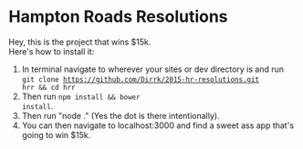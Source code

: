 Hampton Roads Resolutions
=================

Hey, this is the project that wins $15k.</br> Here's how to install it:</br>
1. In terminal navigate to wherever your sites or dev directory is and run </br> <code>git clone https://github.com/Dirrk/2015-hr-resolutions.git hrr && cd hrr</code> </br>
2. Then run <code>npm install && bower install</code>.</br>
3. Then run "node ." (Yes the dot is there intentionally). </br> 
4. You can then navigate to localhost:3000 and find a sweet ass app that's going to win $15k.</br>
